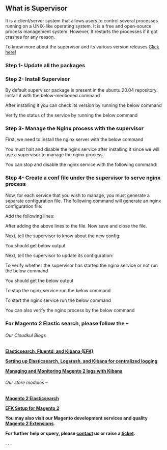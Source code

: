 What is Supervisor
------------------

It is a client/server system that allows users to control several processes running on a UNIX-like operating system. It is a free and open-source process management system. However, It restarts the processes if it got crashes for any reason.

To know more about the supervisor and its various version releases [Click here!](http://supervisord.org/ "Click here!")

### Step 1- Update all the packages

### Step 2- Install Supervisor

By default supervisor package is present in the ubuntu 20.04 repository. Install it with the below-mentioned command



[](https://cloudkul.com/blog/wp-content/uploads/2023/01/image-27.png)

After installing it you can check its version by running the below command

[](https://cloudkul.com/blog/wp-content/uploads/2023/01/image-28.png)

Verify the status of the service by running the below command



[](https://cloudkul.com/blog/wp-content/uploads/2023/01/image-29.png)

### Step 3- Manage the Nginx process with the supervisor

First, we need to install the nginx server with the below command

You must halt and disable the nginx service after installing it since we will use a supervisor to manage the nginx process.

You can stop and disable the nginx service with the following command:



### Step 4- Create a conf file under the supervisor to serve nginx process

Now, for each service that you wish to manage, you must generate a separate configuration file. The following command will generate an nginx configuration file:



Add the following lines:



After adding the above lines to the file. Now save and close the file.

Next, tell the supervisor to know about the new config:

You should get below output

[](https://cloudkul.com/blog/wp-content/uploads/2023/01/image-30.png)

Next, tell the supervisor to update its configuration:

[](https://cloudkul.com/blog/wp-content/uploads/2023/01/image-31.png)

To verify whether the supervisor has started the nginx service or not run the below command

You should get the below output

[](https://cloudkul.com/blog/wp-content/uploads/2023/01/image-33.png)

To stop the nginx service run the below command



[](https://cloudkul.com/blog/wp-content/uploads/2023/01/image-34.png)

To start the nginx service run the below command



[](https://cloudkul.com/blog/wp-content/uploads/2023/01/image-35.png)

You can also verify the nginx process by the below command

[](https://cloudkul.com/blog/wp-content/uploads/2023/01/image-36.png)

### For Magento 2 Elastic search, please follow the –

###### Our Cloudkul Blogs

**[Elasticsearch, Fluentd, and Kibana (EFK)](https://cloudkul.com/features/elastic-search-fluentd-kibana/)** 

**[Setting up Elasticsearch, Logstash, and Kibana for centralized logging](https://cloudkul.com/blog/setting-elasticsearch-logstash-kibana-centralized-logging/)**

**[Managing and Monitoring Magento 2 logs with Kibana](https://cloudkul.com/blog/managing-and-monitoring-magento-2-logs-with-kibana/)**

###### Our store modules –

**[Magento 2 Elasticsearch](https://store.webkul.com/Magento2-Elasticsearch.html "Magento 2 Elasticsearch")**

**[EFK Setup for Magento 2](https://store.webkul.com/magento2-efk-setup.html "EFK Setup for Magento 2")**

**You may also visit our Magento development services and quality**  **[Magento 2 Extensions](https://store.webkul.com/Magento-2.html "Magento 2 Extensions")**.

**For further help or query, please [contact](https://cloudkul.com/contact/) us or raise a [ticket](https://webkul.uvdesk.com/en/customer/create-ticket/ "ticket").**

. . .
